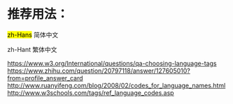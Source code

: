 # 推荐用法：

<mark>zh-Hans</mark> 简体中文<br>

zh-Hant 繁体中文



<div>
        <a href="https://www.w3.org/International/questions/qa-choosing-language-tags">https://www.w3.org/International/questions/qa-choosing-language-tags</a>
        <br>
        <a href="https://www.zhihu.com/question/20797118/answer/127605010?from=profile_answer_card">https://www.zhihu.com/question/20797118/answer/127605010?from=profile_answer_card</a>
        <br>
        <a href="http://www.ruanyifeng.com/blog/2008/02/codes_for_language_names.html">http://www.ruanyifeng.com/blog/2008/02/codes_for_language_names.html</a>
        <br>
        <a href="http://www.w3schools.com/tags/ref_language_codes.asp">http://www.w3schools.com/tags/ref_language_codes.asp</a>
        <br>
    </div>
